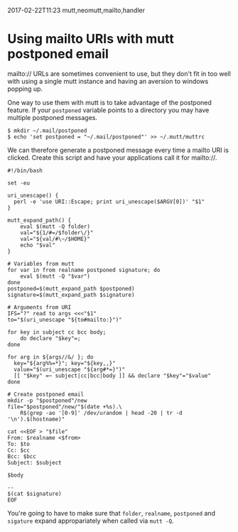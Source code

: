 2017-02-22T11:23 mutt,neomutt,mailto,handler
# Using mailto URIs with mutt postponed email

mailto:// URLs are sometimes convenient to use, but they don't fit in too well
with using a single mutt instance and having an aversion to windows popping
up.

One way to use them with mutt is to take advantage of the postponed feature.
If your `postponed` variable points to a directory you may have multiple
postponed messages.

    $ mkdir ~/.mail/postponed
    $ echo 'set postponed = "~/.mail/postponed"' >> ~/.mutt/muttrc

We can therefore generate a postponed message every time a mailto URI is
clicked. Create this script and have your applications call it for mailto://.

    #!/bin/bash

    set -eu

    uri_unescape() {
      perl -e 'use URI::Escape; print uri_unescape($ARGV[0])' "$1"
    }

    mutt_expand_path() {
        eval $(mutt -Q folder)
        val="${1/#=/$folder\/}"
        val="${val/#\~/$HOME}"
        echo "$val"
    }

    # Variables from mutt
    for var in from realname postponed signature; do
        eval $(mutt -Q "$var")
    done
    postponed=$(mutt_expand_path $postponed)
    signature=$(mutt_expand_path $signature)

    # Arguments from URI
    IFS="?" read to args <<<"$1"
    to="$(uri_unescape "${to#mailto:}")"

    for key in subject cc bcc body;
        do declare "$key"=;
    done

    for arg in ${args//&/ }; do
      key="${arg%%=*}"; key="${key,,}"
      value="$(uri_unescape "${arg#*=}")"
      [[ "$key" =~ subject|cc|bcc|body ]] && declare "$key"="$value"
    done

    # Create postponed email
    mkdir -p "$postponed"/new
    file="$postponed"/new/"$(date +%s).\
        R$(grep -ao '[0-9]' /dev/urandom | head -20 | tr -d '\n').$(hostname)"

    cat <<EOF > "$file"
    From: $realname <$from>
    To: $to
    Cc: $cc
    Bcc: $bcc
    Subject: $subject

    $body

    --
    $(cat $signature)
    EOF


You're going to have to make sure that `folder`, `realname`, `postponed` and
`sigature` expand appropariately when called via `mutt -Q`.

